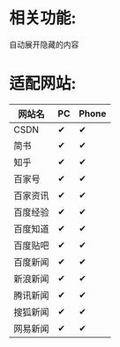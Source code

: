 # 相关功能:

自动展开隐藏的内容

# 适配网站:
|网站名|PC|Phone|
|-|-|-|
|CSDN|✔|✔|
|简书|✔|✔|
|知乎|✔|✔|
|百家号|✔|✔|
|百家资讯|✔|✔|
|百度经验|✔|✔|
|百度知道|✔|✔|
|百度贴吧|✔|✔|
|百度新闻|✔|✔|
|新浪新闻|✔|✔|
|腾讯新闻|✔|✔|
|搜狐新闻|✔|✔|
|网易新闻|✔|✔|

